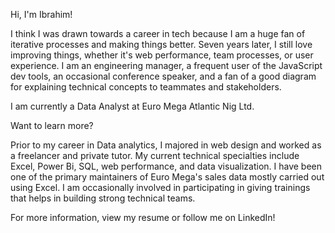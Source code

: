Hi, I'm Ibrahim!

I think I was drawn towards a career in tech because I am a huge fan of iterative processes and making things better. Seven years later, I still love improving things, whether it's web performance, team processes, or user experience. I am an engineering manager, a frequent user of the JavaScript dev tools, an occasional conference speaker, and a fan of a good diagram for explaining technical concepts to teammates and stakeholders.

I am currently a Data Analyst at Euro Mega Atlantic Nig Ltd.

Want to learn more?

Prior to my career in Data analytics, I majored in web design and worked as a freelancer and private tutor. My current technical specialties include Excel, Power Bi, SQL, web performance, and data visualization. I have been one of the primary maintainers of Euro Mega's sales data mostly carried out using Excel. I am occasionally involved in participating in giving trainings that helps in building strong technical teams.

For more information, view my resume or follow me on LinkedIn!

